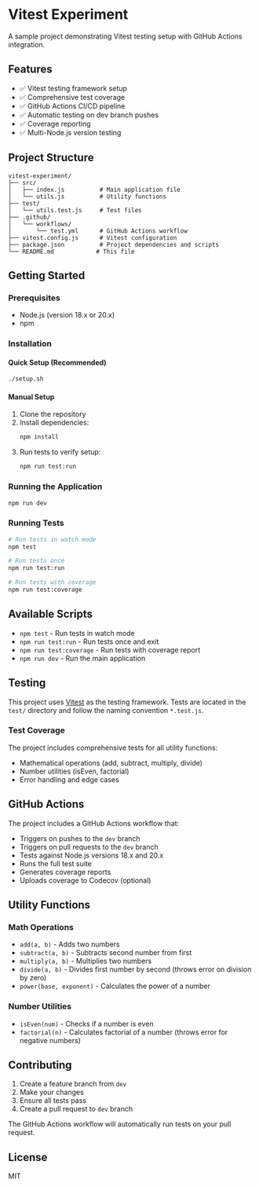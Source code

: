 # Vitest Experiment

A sample project demonstrating Vitest testing setup with GitHub Actions integration.

## Features

- ✅ Vitest testing framework setup
- ✅ Comprehensive test coverage
- ✅ GitHub Actions CI/CD pipeline
- ✅ Automatic testing on dev branch pushes
- ✅ Coverage reporting
- ✅ Multi-Node.js version testing

## Project Structure

```
vitest-experiment/
├── src/
│   ├── index.js          # Main application file
│   └── utils.js          # Utility functions
├── test/
│   └── utils.test.js     # Test files
├── .github/
│   └── workflows/
│       └── test.yml      # GitHub Actions workflow
├── vitest.config.js      # Vitest configuration
├── package.json          # Project dependencies and scripts
└── README.md            # This file
```

## Getting Started

### Prerequisites

- Node.js (version 18.x or 20.x)
- npm

### Installation

#### Quick Setup (Recommended)
```bash
./setup.sh
```

#### Manual Setup
1. Clone the repository
2. Install dependencies:
   ```bash
   npm install
   ```
3. Run tests to verify setup:
   ```bash
   npm run test:run
   ```

### Running the Application

```bash
npm run dev
```

### Running Tests

```bash
# Run tests in watch mode
npm test

# Run tests once
npm run test:run

# Run tests with coverage
npm run test:coverage
```

## Available Scripts

- `npm test` - Run tests in watch mode
- `npm run test:run` - Run tests once and exit
- `npm run test:coverage` - Run tests with coverage report
- `npm run dev` - Run the main application

## Testing

This project uses [Vitest](https://vitest.dev/) as the testing framework. Tests are located in the `test/` directory and follow the naming convention `*.test.js`.

### Test Coverage

The project includes comprehensive tests for all utility functions:

- Mathematical operations (add, subtract, multiply, divide)
- Number utilities (isEven, factorial)
- Error handling and edge cases

## GitHub Actions

The project includes a GitHub Actions workflow that:

- Triggers on pushes to the `dev` branch
- Triggers on pull requests to the `dev` branch
- Tests against Node.js versions 18.x and 20.x
- Runs the full test suite
- Generates coverage reports
- Uploads coverage to Codecov (optional)

## Utility Functions

### Math Operations
- `add(a, b)` - Adds two numbers
- `subtract(a, b)` - Subtracts second number from first
- `multiply(a, b)` - Multiplies two numbers
- `divide(a, b)` - Divides first number by second (throws error on division by zero)
- `power(base, exponent)` - Calculates the power of a number

### Number Utilities
- `isEven(num)` - Checks if a number is even
- `factorial(n)` - Calculates factorial of a number (throws error for negative numbers)

## Contributing

1. Create a feature branch from `dev`
2. Make your changes
3. Ensure all tests pass
4. Create a pull request to `dev` branch

The GitHub Actions workflow will automatically run tests on your pull request.

## License

MIT